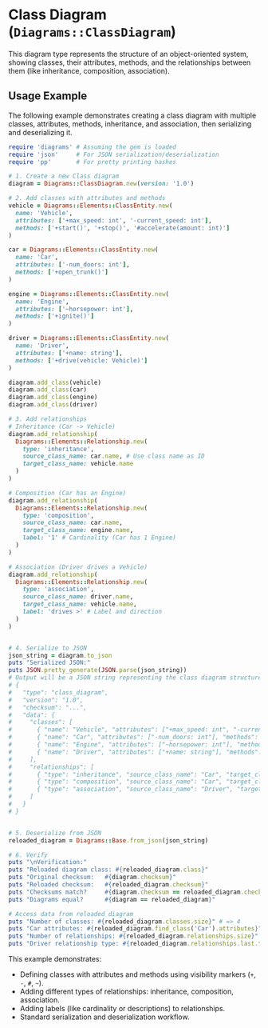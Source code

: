 # Class Diagram (`Diagrams::ClassDiagram`)

This diagram type represents the structure of an object-oriented system, showing classes, their attributes, methods, and the relationships between them (like inheritance, composition, association).

## Usage Example

The following example demonstrates creating a class diagram with multiple classes, attributes, methods, inheritance, and association, then serializing and deserializing it.

```ruby
require 'diagrams' # Assuming the gem is loaded
require 'json'     # For JSON serialization/deserialization
require 'pp'       # For pretty printing hashes

# 1. Create a new Class diagram
diagram = Diagrams::ClassDiagram.new(version: '1.0')

# 2. Add classes with attributes and methods
vehicle = Diagrams::Elements::ClassEntity.new(
  name: 'Vehicle',
  attributes: ['+max_speed: int', '-current_speed: int'],
  methods: ['+start()', '+stop()', '#accelerate(amount: int)']
)

car = Diagrams::Elements::ClassEntity.new(
  name: 'Car',
  attributes: ['-num_doors: int'],
  methods: ['+open_trunk()']
)

engine = Diagrams::Elements::ClassEntity.new(
  name: 'Engine',
  attributes: ['~horsepower: int'],
  methods: ['+ignite()']
)

driver = Diagrams::Elements::ClassEntity.new( 
  name: 'Driver',
  attributes: ['+name: string'],
  methods: ['+drive(vehicle: Vehicle)']
)

diagram.add_class(vehicle)
diagram.add_class(car)
diagram.add_class(engine)
diagram.add_class(driver)

# 3. Add relationships
# Inheritance (Car -> Vehicle)
diagram.add_relationship(
  Diagrams::Elements::Relationship.new(
    type: 'inheritance',
    source_class_name: car.name, # Use class name as ID
    target_class_name: vehicle.name
  )
)

# Composition (Car has an Engine)
diagram.add_relationship(
  Diagrams::Elements::Relationship.new(
    type: 'composition',
    source_class_name: car.name,
    target_class_name: engine.name,
    label: '1' # Cardinality (Car has 1 Engine)
  )
)

# Association (Driver drives a Vehicle)
diagram.add_relationship(
  Diagrams::Elements::Relationship.new(
    type: 'association',
    source_class_name: driver.name,
    target_class_name: vehicle.name,
    label: 'drives >' # Label and direction
  )
)


# 4. Serialize to JSON
json_string = diagram.to_json
puts "Serialized JSON:"
puts JSON.pretty_generate(JSON.parse(json_string))
# Output will be a JSON string representing the class diagram structure.
# {
#   "type": "class_diagram",
#   "version": "1.0",
#   "checksum": "...",
#   "data": {
#     "classes": [
#       { "name": "Vehicle", "attributes": ["+max_speed: int", "-current_speed: int"], "methods": ["+start()", "+stop()", "#accelerate(amount: int)"] },
#       { "name": "Car", "attributes": ["-num_doors: int"], "methods": ["+open_trunk()"] },
#       { "name": "Engine", "attributes": ["~horsepower: int"], "methods": ["+ignite()"] },
#       { "name": "Driver", "attributes": ["+name: string"], "methods": ["+drive(vehicle: Vehicle)"] }
#     ],
#     "relationships": [
#       { "type": "inheritance", "source_class_name": "Car", "target_class_name": "Vehicle" },
#       { "type": "composition", "source_class_name": "Car", "target_class_name": "Engine", "label": "1" },
#       { "type": "association", "source_class_name": "Driver", "target_class_name": "Vehicle", "label": "drives >" }
#     ]
#   }
# }


# 5. Deserialize from JSON
reloaded_diagram = Diagrams::Base.from_json(json_string)

# 6. Verify
puts "\nVerification:"
puts "Reloaded diagram class: #{reloaded_diagram.class}"
puts "Original checksum:   #{diagram.checksum}"
puts "Reloaded checksum:   #{reloaded_diagram.checksum}"
puts "Checksums match?     #{diagram.checksum == reloaded_diagram.checksum}"
puts "Diagrams equal?      #{diagram == reloaded_diagram}"

# Access data from reloaded diagram
puts "Number of classes: #{reloaded_diagram.classes.size}" # => 4
puts "Car attributes: #{reloaded_diagram.find_class('Car').attributes}" # => ["-num_doors: int"]
puts "Number of relationships: #{reloaded_diagram.relationships.size}" # => 3
puts "Driver relationship type: #{reloaded_diagram.relationships.last.type}" # => :association

```

This example demonstrates:
- Defining classes with attributes and methods using visibility markers (`+`, `-`, `#`, `~`).
- Adding different types of relationships: inheritance, composition, association.
- Adding labels (like cardinality or descriptions) to relationships.
- Standard serialization and deserialization workflow.